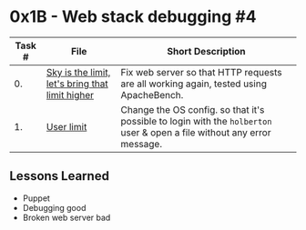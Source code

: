 # 0x1B - Web stack debugging #4
Task # | File | Short Description |
| ---- | ---- | ---- |
| 0. | [Sky is the limit, let's bring that limit higher](0-the_sky_is_the_limit_not.pp) | Fix web server so that HTTP requests are all working again, tested using ApacheBench.
| 1. | [User limit](1-user_limit.pp) | Change the OS config. so that it's possible to login with the `holberton` user & open a file without any error message.

 ## Lessons Learned
* Puppet
* Debugging good
* Broken web server bad
